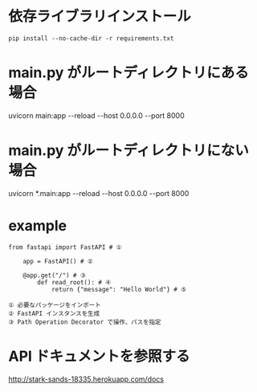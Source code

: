 # 依存ライブラリインストール

    pip install --no-cache-dir -r requirements.txt

# main.py がルートディレクトリにある場合

uvicorn main:app --reload --host 0.0.0.0 --port 8000

# main.py がルートディレクトリにない場合

uvicorn \*.main:app --reload --host 0.0.0.0 --port 8000

# example

    from fastapi import FastAPI # ①

        app = FastAPI() # ②

        @app.get("/") # ③
            def read_root(): # ④
                return {"message": "Hello World"} # ⑤

    ① 必要なパッケージをインポート
    ② FastAPI インスタンスを生成
    ③ Path Operation Decorator で操作、パスを指定

# API ドキュメントを参照する

http://stark-sands-18335.herokuapp.com/docs
